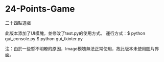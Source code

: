 # 24-Points-Game
二十四點遊戲

此版本添加了UI模塊，並修改了test.py的使用方式。
運行方式：$ python gui_console.py
	$ python gui_tkinter.py

注：由於一些暫不明瞭的原因，Image模塊無法正常使用，故此版本未使用圖片界面。